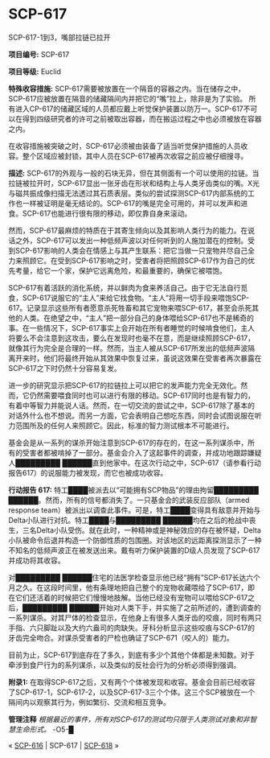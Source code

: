 # SCP-617
                        




SCP-617-1到3，嘴部拉链已拉开



**项目编号:**  SCP-617

**项目等级:**  Euclid

**特殊收容措施:** SCP-617需要被放置在一个隔音的容器之内。当在储存之中，SCP-617应被放置在隔音的储藏隔间内并把它的“嘴”拉上，除非是为了实验。 所有进入CP-617的储藏区域的人员都应戴上听觉保护装置以防万一。SCP-617不可以在得到四级研究者的许可之前被取出容器，而在搬运过程之中也必须被放在容器之内。

在收容措施被突破之时，SCP-617必须被由装备了适当听觉保护措施的人员收容。整个区域应被封锁，其中人员在SCP-617被再次收容之前应被仔细搜寻。

**描述:** SCP-617的外观与一般的石块无异，但在其侧面有一个可以使用的拉链。当拉链被拉开时，SCP-617显出一张牙齿在形状和结构上与人类牙齿类似的嘴。X光与磁共振成像扫描无法透过其石质表层。类似的尝试探测SCP-617内部系统的工作也一样被证明是毫无结论的。SCP-617的嘴是完全可用的，并可以发声和进食。SCP-617也能进行很有限的移动，即仅靠自身来滚动。

然而，SCP-617最麻烦的特质在于其寄生倾向以及其影响人类行为的能力。在说话之外，SCP-617可以发出一种低频声波以对任何听到的人施加潜在的控制。受到SCP-617影响的人类会在情感上与其产生联系：把它当做一只宠物并尽自己全力来照顾它。在受到SCP-617影响之时，受害者将把照顾SCP-617作为自己的优先考量，给它一个家，保护它远离危险，和最重要的，确保它被喂饱。

SCP-617有着活跃的消化系统，并以鲜肉为食来养活自己。由于它无法自行觅食，SCP-617说服它的“主人”来给它找食物。“主人”将用一切手段来喂饱SCP-617。记录显示这些所有者愿意杀死牲畜和其它宠物来喂SCP-617，甚至会杀死其他的人类。在绝望之中，“主人”把一部分自己的身体喂给SCP-617也不是稀奇的事。在一些情况下，SCP-617事实上会开始在所有者睡觉的时候啃食他们，主人将要么不会注意到这攻击，要么在发现时也毫不在意，而是继续照顾SCP-617，就像其行为完全是合理的一样。然而，当主人被从SCP-617所发出的低频声波隔离开来时，他们将最终开始从其效果中恢复过来，虽说这效果在受害者再次暴露在SCP-617之下时仍然十分容易复发。

进一步的研究显示把SCP-617的拉链拉上可以把它的发声能力完全无效化。然而，它仍然需要喂食同时也可以进行有限的移动。SCP-617同时也是有智力的，有着中等智力并能说人话。然而，在一切交流的尝试之中，SCP-617除了基本的对话外什么也不想说。而另一方面，它会表明自己想吃东西，同时会试图说服在听力范围所及的任何人来照顾它。因此，标准的智力测试根本不可能进行。

基金会是从一系列的谋杀开始注意到SCP-617的存在的，在这一系列谋杀中，所有的受害者都被啃掉了一部分。基金会介入了这起事件的调查，并成功地跟踪嫌疑人█████████ ██████直到他家中。在这次行动之中，SCP-617（请参看行动报告617）的说服能力被发现，而它也被成功收容。

**行动报告 617:** 特工████被派去以“可能拥有SCP物品”的理由拘留█████████ ██████。然而，所有的信号都消失了。一只基金会的武装反应部队（armed response team）被派出以调查此事件。可是，特工████变得具有敌意并开始与Delta小队进行对抗。特工████与█████████ ██████均在之后的枪战中丧生，三名Delta小队受伤。就在此时，一种精神或是神秘效应的存在被怀疑，Delta小队被命令后退并构造一个防御性质的包围圈。对该地区的远距离探测显示了一种不知名的低频声波正在被发送出来。戴有听力保护装置的D级人员发现了SCP-617并成功将其收容。

对█████████ ██████住宅的法医学检查显示他已经“拥有”SCP-617长达六个月之久。在这段时间里，他有条理地把自己整个的宠物收藏喂给了SCP-617，即在它们还活着的时候把它们慢慢地肢解。当他已经没有宠物可以喂给SCP-617之后，█████████ ██████开始对人类下手，并实施了之前所述的，遭到调查的一系列谋杀。对其尸体的检查显示，在他身上有很多人类牙齿的咬痕，同时有两只手指、六只脚趾以及大约六盎司的肉缺失。牙科分析显示这些咬痕与SCP-617的牙齿完全吻合。对谋杀受害者的尸检也确证了SCP-671（咬人的）能力。

目前为止，SCP-617到底存在了多久，到底有多少个其他个体都是未知数。对于牵涉到食尸行为的系列谋杀，以及类似的反社会行为的分析必须得到强调。

**附录1:**  在取得SCP-617之后，又有两个个体被发现和收容。基金会目前已经收容了SCP-617-1，SCP-617-2，以及SCP-617-3三个个体。这三个SCP被放在一个隔间内以观察其行为，例如繁衍、交流和相互竞争。

**管理注释** 
*根据最近的事件，所有对SCP-617的测试均只限于人类测试对象和非智慧生命形式。*  -O5-█



« [SCP-616](/scp-616) | SCP-617 | [SCP-618](/scp-618) »





                    